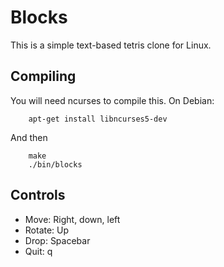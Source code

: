 Blocks
================
This is a simple text-based tetris clone for Linux.

Compiling
--------------
You will need ncurses to compile this. On Debian:

        apt-get install libncurses5-dev

And then

        make
        ./bin/blocks

Controls
-------------
* Move: Right, down, left
* Rotate: Up
* Drop: Spacebar
* Quit: q

